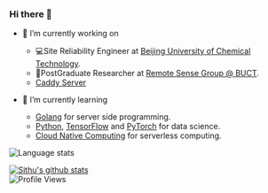 ### Hi there 👋

- 🔭 I’m currently working on  
    - :computer:Site Reliability Engineer at [Beijing University of Chemical Technology](https://www.buct.edu.cn).
    - :microscope:PostGraduate Researcher at [Remote Sense Group @ BUCT](https://cmp.buct.edu.cn/2020/0713/c3922a129276/page.htm).
    - [Caddy Server](https://github.com/caddyserver/caddy)

- 🌱 I’m currently learning 
    - [Golang](https://golang.org/) for server side programming.
    - [Python](https://www.python.org/), [TensorFlow](https://www.tensorflow.org/) and [PyTorch](https://pytorch.org/) for data science.
    - [Cloud Native Computing](https://www.cncf.io/) for serverless computing.  

![Language stats](https://github-readme-stats.vercel.app/api/top-langs/?username=w0n9&layout=compact)

[![Sithu's github stats](https://github-readme-stats.vercel.app/api?username=w0n9&show_icons=true&theme=buefy&hide=prs,issues)](https://github.com/w0n9)  
![Profile Views](https://visitor-badge.laobi.icu/badge?page_id=w0n9.w0n9)

<!--
**W0n9/W0n9** is a ✨ _special_ ✨ repository because its `README.md` (this file) appears on your GitHub profile.

Here are some ideas to get you started:

- 🔭 I’m currently working on ...
- 🌱 I’m currently learning ...
- 👯 I’m looking to collaborate on ...
- 🤔 I’m looking for help with ...
- 💬 Ask me about ...
- 📫 How to reach me: ...
- 😄 Pronouns: ...
- ⚡ Fun fact: ...
-->
